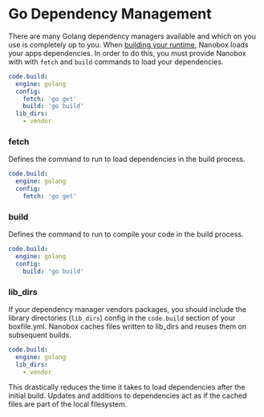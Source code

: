 # Go Dependency Management
There are many Golang dependency managers available and which on you use is completely up to you. When [building your runtime](https://docs.nanobox.io/cli/build/), Nanobox loads your apps dependencies. In order to do this, you must provide Nanobox with with `fetch` and `build` commands to load your dependencies.


```yaml
code.build:
  engine: golang
  config:
    fetch: 'go get'
    build: 'go build'
  lib_dirs:
    - vendor
```

### fetch
Defines the command to run to load dependencies in the build process.

```yaml
code.build:
  engine: golang
  config:
    fetch: 'go get'
```

### build
Defines the command to run to compile your code in the build process.

```yaml
code.build:
  engine: golang
  config:
    build: 'go build'
```

### lib_dirs
If your dependency manager vendors packages, you should include the library directories (`lib_dirs`) config in the `code.build` section of your boxfile.yml. Nanobox caches files written to lib_dirs and reuses them on subsequent builds.

```yaml
code.build:
  engine: golang
  lib_dirs:
    - vendor
```

This drastically reduces the time it takes to load dependencies after the initial build. Updates and additions to dependencies act as if the cached files are part of the local filesystem.
